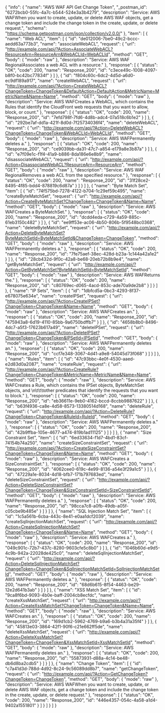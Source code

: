 {
  "info": {
    "name": "AWS WAF API Get Change Token",
    "_postman_id": "6272bcb0-55fc-4a7c-b544-524e3a3b4279",
    "description": "Service: AWS WAFWhen you want to create, update, or delete AWS WAF objects, get a change token and include the change token in the create, update, or delete request.",
    "schema": "https://schema.getpostman.com/json/collection/v2.0.0/"
  },
  "item": [
    {
      "name": "Web ACL",
      "item": [
        {
          "id": "de012006-7be0-49c2-bccc-aedd63a773b3",
          "name": "associateWebACL",
          "request": {
            "url": "http://example.com/api/?Action=AssociateWebACL?ResourceArn=ResourceArn&WebACLId=WebACLId",
            "method": "GET",
            "body": {
              "mode": "raw"
            },
            "description": "Service: AWS WAF RegionalAssociates a web ACL with a resource."
          },
          "response": [
            {
              "status": "OK",
              "code": 200,
              "name": "Response_200",
              "id": "c3ece49c-1008-4097-b8f0-bc42bc77834f"
            }
          ]
        },
        {
          "id": "f804c60c-6dc2-4d5d-a6d0-ec9df189a917",
          "name": "createWebACL",
          "request": {
            "url": "http://example.com/api/?Action=CreateWebACL?ChangeToken=ChangeToken&DefaultAction=DefaultAction&MetricName=MetricName&Name=Name",
            "method": "GET",
            "body": {
              "mode": "raw"
            },
            "description": "Service: AWS WAFCreates a WebACL, which contains the Rules that identify the CloudFront web requests that you want to allow, block, or count."
          },
          "response": [
            {
              "status": "OK",
              "code": 200,
              "name": "Response_200",
              "id": "7efd798f-7fd6-4d8b-adc4-07a518c6b1e2"
            }
          ]
        },
        {
          "id": "292be7af-dd1a-421f-8d0d-7f25734036f4",
          "name": "deleteWebACL",
          "request": {
            "url": "http://example.com/api/?Action=DeleteWebACL?ChangeToken=ChangeToken&WebACLId=WebACLId",
            "method": "GET",
            "body": {
              "mode": "raw"
            },
            "description": "Service: AWS WAFPermanently deletes a."
          },
          "response": [
            {
              "status": "OK",
              "code": 200,
              "name": "Response_200",
              "id": "ce9039bb-da31-47c7-a854-e179a8e3b87a"
            }
          ]
        },
        {
          "id": "e7f09e1c-f1f4-41a9-b886-8da186e6e8b9",
          "name": "disassociateWebACL",
          "request": {
            "url": "http://example.com/api/?Action=DisassociateWebACL?ResourceArn=ResourceArn",
            "method": "GET",
            "body": {
              "mode": "raw"
            },
            "description": "Service: AWS WAF RegionalRemoves a web ACL from the specified resource."
          },
          "response": [
            {
              "status": "OK",
              "code": 200,
              "name": "Response_200",
              "id": "31f28ce2-8495-4f85-bdd4-878819c6d87a"
            }
          ]
        }
      ]
    },
    {
      "name": "Byte Match Set",
      "item": [
        {
          "id": "74f575bd-7278-4122-b704-1c29ef59c495",
          "name": "createByteMatchSet",
          "request": {
            "url": "http://example.com/api/?Action=CreateByteMatchSet?ChangeToken=ChangeToken&Name=Name",
            "method": "GET",
            "body": {
              "mode": "raw"
            },
            "description": "Service: AWS WAFCreates a ByteMatchSet."
          },
          "response": [
            {
              "status": "OK",
              "code": 200,
              "name": "Response_200",
              "id": "dcdd4eda-c729-4a59-885c-61eb3150c482"
            }
          ]
        },
        {
          "id": "ee9ff53e-ac06-4b50-806b-5f9548bc0368",
          "name": "deleteByteMatchSet",
          "request": {
            "url": "http://example.com/api/?Action=DeleteByteMatchSet?ByteMatchSetId=ByteMatchSetId&ChangeToken=ChangeToken",
            "method": "GET",
            "body": {
              "mode": "raw"
            },
            "description": "Service: AWS WAFPermanently deletes a."
          },
          "response": [
            {
              "status": "OK",
              "code": 200,
              "name": "Response_200",
              "id": "7fe75aef-38ec-428d-b23a-1c144a42a1e2"
            }
          ]
        },
        {
          "id": "28cb432d-9f0c-42a8-be68-20eb72b8b9e4",
          "name": "getByteMatchSet",
          "request": {
            "url": "http://example.com/api/?Action=GetByteMatchSet?ByteMatchSetId=ByteMatchSetId",
            "method": "GET",
            "body": {
              "mode": "raw"
            },
            "description": "Service: AWS WAFReturns the."
          },
          "response": [
            {
              "status": "OK",
              "code": 200,
              "name": "Response_200",
              "id": "c80769ec-d065-4acd-853c-ade70a9de2b8"
            }
          ]
        }
      ]
    },
    {
      "name": "IP Sets",
      "item": [
        {
          "id": "1dbfcd5a-0bc3-4293-8f37-e678075e634e",
          "name": "createIPSet",
          "request": {
            "url": "http://example.com/api/?Action=CreateIPSet?ChangeToken=ChangeToken&Name=Name",
            "method": "GET",
            "body": {
              "mode": "raw"
            },
            "description": "Service: AWS WAFCreates an."
          },
          "response": [
            {
              "status": "OK",
              "code": 200,
              "name": "Response_200",
              "id": "475943a8-6d19-4110-85bb-9a6750bdffb7"
            }
          ]
        },
        {
          "id": "4658b8b0-8496-4dc7-a5f3-17623b617a49",
          "name": "deleteIPSet",
          "request": {
            "url": "http://example.com/api/?Action=DeleteIPSet?ChangeToken=ChangeToken&IPSetId=IPSetId",
            "method": "GET",
            "body": {
              "mode": "raw"
            },
            "description": "Service: AWS WAFPermanently deletes an."
          },
          "response": [
            {
              "status": "OK",
              "code": 200,
              "name": "Response_200",
              "id": "ccf7e348-3067-4d41-a9e8-54045d73f068"
            }
          ]
        }
      ]
    },
    {
      "name": "Rules",
      "item": [
        {
          "id": "47c93bbc-4e0f-4530-aaed-e2d83d0a2087",
          "name": "createRule",
          "request": {
            "url": "http://example.com/api/?Action=CreateRule?ChangeToken=ChangeToken&MetricName=MetricName&Name=Name",
            "method": "GET",
            "body": {
              "mode": "raw"
            },
            "description": "Service: AWS WAFCreates a Rule, which contains the IPSet objects, ByteMatchSet objects, and \n\t\t\tother predicates that identify the requests that you want to block."
          },
          "response": [
            {
              "status": "OK",
              "code": 200,
              "name": "Response_200",
              "id": "eb36611e-9eb0-4162-bccd-8ccbb9887622"
            }
          ]
        },
        {
          "id": "b63f4936-ca8e-4d58-8573-13380514d168",
          "name": "deleteRule",
          "request": {
            "url": "http://example.com/api/?Action=DeleteRule?ChangeToken=ChangeToken&RuleId=RuleId",
            "method": "GET",
            "body": {
              "mode": "raw"
            },
            "description": "Service: AWS WAFPermanently deletes a."
          },
          "response": [
            {
              "status": "OK",
              "code": 200,
              "name": "Response_200",
              "id": "42b9ffba-105e-4677-a474-819b1ad11125"
            }
          ]
        }
      ]
    },
    {
      "name": "Size Constraint Set",
      "item": [
        {
          "id": "6ed33634-f1d7-4bd1-83cf-74154b74a250",
          "name": "createSizeConstraintSet",
          "request": {
            "url": "http://example.com/api/?Action=CreateSizeConstraintSet?ChangeToken=ChangeToken&Name=Name",
            "method": "GET",
            "body": {
              "mode": "raw"
            },
            "description": "Service: AWS WAFCreates a SizeConstraintSet."
          },
          "response": [
            {
              "status": "OK",
              "code": 200,
              "name": "Response_200",
              "id": "4062cee0-619c-4e99-8136-a54e3f29a1c5"
            }
          ]
        },
        {
          "id": "47229a1e-8034-4d18-bfb7-171b797683ed",
          "name": "deleteSizeConstraintSet",
          "request": {
            "url": "http://example.com/api/?Action=DeleteSizeConstraintSet?ChangeToken=ChangeToken&SizeConstraintSetId=SizeConstraintSetId",
            "method": "GET",
            "body": {
              "mode": "raw"
            },
            "description": "Service: AWS WAFPermanently deletes a."
          },
          "response": [
            {
              "status": "OK",
              "code": 200,
              "name": "Response_200",
              "id": "98cca7c8-a0fb-49db-a05f-c05cbe9b485e"
            }
          ]
        }
      ]
    },
    {
      "name": "SQL Injection Match Set",
      "item": [
        {
          "id": "1c5a561b-6cba-443c-8e41-e0aa1dcf2039",
          "name": "createSqlInjectionMatchSet",
          "request": {
            "url": "http://example.com/api/?Action=CreateSqlInjectionMatchSet?ChangeToken=ChangeToken&Name=Name",
            "method": "GET",
            "body": {
              "mode": "raw"
            },
            "description": "Service: AWS WAFCreates a."
          },
          "response": [
            {
              "status": "OK",
              "code": 200,
              "name": "Response_200",
              "id": "049c901c-72b7-437c-8280-9603cfe5c8b0"
            }
          ]
        },
        {
          "id": "1046b60d-e9d5-4c9b-942a-22028de425c0",
          "name": "deleteSqlInjectionMatchSet",
          "request": {
            "url": "http://example.com/api/?Action=DeleteSqlInjectionMatchSet?ChangeToken=ChangeToken&SqlInjectionMatchSetId=SqlInjectionMatchSetId",
            "method": "GET",
            "body": {
              "mode": "raw"
            },
            "description": "Service: AWS WAFPermanently deletes a."
          },
          "response": [
            {
              "status": "OK",
              "code": 200,
              "name": "Response_200",
              "id": "68d6b615-8f54-4463-be29-12e2d641b3ab"
            }
          ]
        }
      ]
    },
    {
      "name": "XSS Match Set",
      "item": [
        {
          "id": "9ca8f6bd-9093-4b0e-baff-2004cb8ecfdc",
          "name": "createXssMatchSet",
          "request": {
            "url": "http://example.com/api/?Action=CreateXssMatchSet?ChangeToken=ChangeToken&Name=Name",
            "method": "GET",
            "body": {
              "mode": "raw"
            },
            "description": "Service: AWS WAFCreates an."
          },
          "response": [
            {
              "status": "OK",
              "code": 200,
              "name": "Response_200",
              "id": "169d1cb2-5962-4769-b9a6-b3b4a31a35f4"
            }
          ]
        },
        {
          "id": "45813e03-3864-42f1-90f6-c21e662ff5de",
          "name": "deleteXssMatchSet",
          "request": {
            "url": "http://example.com/api/?Action=DeleteXssMatchSet?ChangeToken=ChangeToken&XssMatchSetId=XssMatchSetId",
            "method": "GET",
            "body": {
              "mode": "raw"
            },
            "description": "Service: AWS WAFPermanently deletes an."
          },
          "response": [
            {
              "status": "OK",
              "code": 200,
              "name": "Response_200",
              "id": "55873931-d88a-4c14-be48-db6d8ba2cdb5"
            }
          ]
        }
      ]
    },
    {
      "name": "Change Token",
      "item": [
        {
          "id": "c7a41d3d-788d-4d92-8c24-9c56089dd8b7",
          "name": "getChangeToken",
          "request": {
            "url": "http://example.com/api/?Action=GetChangeToken?ChangeToken=ChangeToken",
            "method": "GET",
            "body": {
              "mode": "raw"
            },
            "description": "Service: AWS WAFWhen you want to create, update, or delete AWS WAF objects, get a change token and include the change token in the create, update, or delete request."
          },
          "response": [
            {
              "status": "OK",
              "code": 200,
              "name": "Response_200",
              "id": "446e4357-054c-4a58-a1d4-9402a1551801"
            }
          ]
        }
      ]
    }
  ]
}